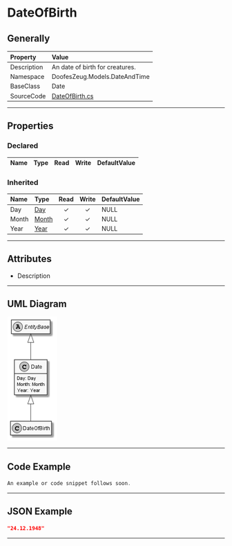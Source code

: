 ﻿# DateOfBirth

## Generally

|Property|Value|
|:-|:-|
|Description|An date of birth for creatures.|
|Namespace|DoofesZeug.Models.DateAndTime|
|BaseClass|Date|
|SourceCode|[DateOfBirth.cs](../../../../DoofesZeug.Library/Src/Models/DateAndTime/DateOfBirth.cs)|

---

## Properties

### Declared

|Name|Type|Read|Write|DefaultValue|
|:---|:---|:--:|:---:|:-----------|

### Inherited

|Name|Type|Read|Write|DefaultValue|
|:---|:---|:--:|:---:|:-----------|
|Day|[Day](../../Models/DoofesZeug.Models.DateAndTime.Part.Date/Day.md)|&#x2713;|&#x2713;|NULL|
|Month|[Month](../../Models/DoofesZeug.Models.DateAndTime.Part.Date/Month.md)|&#x2713;|&#x2713;|NULL|
|Year|[Year](../../Models/DoofesZeug.Models.DateAndTime.Part.Date/Year.md)|&#x2713;|&#x2713;|NULL|

---

## Attributes

- Description

---

## UML Diagram

![DateOfBirth.png](./DateOfBirth.png "DateOfBirth")

---

## Code Example

```cs
An example or code snippet follows soon.
```

---

## JSON Example

```json
"24.12.1948"
```

---

